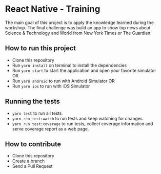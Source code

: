 # React Native - Training

The main goal of this project is to apply the knowledge learned during the workshop. The final challenge was build an app to show top news about Science & Technology and World from New York Times or The Guardian.

## How to run this project

- Clone this repository
- Run `yarn install` on terminal to install the dependencies
- Run `yarn start` to start the application and open your favorite simulator OR
- Run `yarn android` to run with Android Simulator OR
- Run `yarn ios` to run with iOS Simulator

## Running the tests

- `yarn test` to run all tests.
- `yarn run test:watch` to run tests and keep watching for changes.
- `yarn run test:coverage` to run tests, collect coverage information and serve coverage report as a web page.

## How to contribute

- Clone this repository
- Create a branch
- Send a Pull Request
